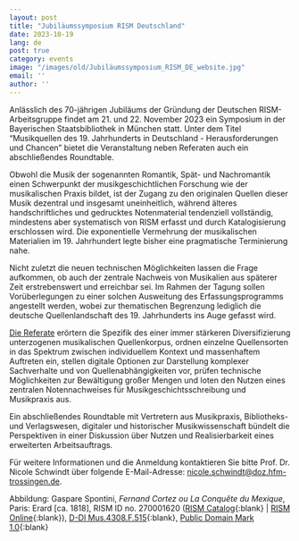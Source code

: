 ```yaml
---
layout: post
title: "Jubiläumssymposium RISM Deutschland"
date: 2023-10-19
lang: de
post: true
category: events
image: "/images/old/Jubiläumssymposium_RISM_DE_website.jpg"
email: ''
author: ''
---
```


Anlässlich des 70-jährigen Jubiläums der Gründung der Deutschen RISM-Arbeitsgruppe findet am 21. und 22. November 2023 ein Symposium in der Bayerischen Staatsbibliothek in München statt. Unter dem Titel “Musikquellen des 19. Jahrhunderts in Deutschland - Herausforderungen und Chancen” bietet die Veranstaltung neben Referaten auch ein abschließendes Roundtable. 

Obwohl die Musik der sogenannten Romantik, Spät- und Nachromantik einen Schwerpunkt der musikgeschichtlichen Forschung wie der musikalischen Praxis bildet, ist der Zugang zu den originalen Quellen dieser Musik dezentral und insgesamt uneinheitlich, während älteres handschriftliches und gedrucktes Notenmaterial tendenziell vollständig, mindestens aber systematisch von RISM erfasst und durch Katalogisierung erschlossen wird. Die exponentielle Vermehrung der musikalischen Materialien im 19. Jahrhundert legte bisher eine pragmatische Terminierung nahe.

Nicht zuletzt die neuen technischen Möglichkeiten lassen die Frage aufkommen, ob auch der zentrale Nachweis von Musikalien aus späterer Zeit erstrebenswert und erreichbar sei. Im Rahmen der Tagung sollen Vorüberlegungen zu einer solchen Ausweitung des Erfassungsprogramms angestellt werden, wobei zur thematischen Begrenzung lediglich die deutsche Quellenlandschaft des 19. Jahrhunderts ins Auge gefasst wird.

[Die Referate](/images/old/Jubiläum_RISM_DE_Flyer.pdf) erörtern die Spezifik des einer immer stärkeren Diversifizierung unterzogenen musikalischen Quellenkorpus, ordnen einzelne Quellensorten in das Spektrum zwischen individuellem Kontext und massenhaftem Auftreten ein, stellen digitale Optionen zur Darstellung komplexer Sachverhalte und von Quellenabhängigkeiten vor, prüfen technische Möglichkeiten zur Bewältigung großer Mengen und loten den Nutzen eines zentralen Notennachweises für Musikgeschichtsschreibung und Musikpraxis aus.

Ein abschließendes Roundtable mit Vertretern aus Musikpraxis, Bibliotheks- und Verlagswesen, digitaler und historischer Musikwissenschaft bündelt die Perspektiven in einer Diskussion über Nutzen und Realisierbarkeit eines erweiterten Arbeitsauftrags.

Für weitere Informationen und die Anmeldung kontaktieren Sie bitte Prof. Dr. Nicole Schwindt über folgende E-Mail-Adresse:
[nicole.schwindt@doz.hfm-trossingen.de](mailto:nicole.schwindt@doz.hfm-trossingen.de).

Abbildung: Gaspare Spontini, _Fernand Cortez ou La Conquête du Mexique_, Paris: Erard [ca. 1818], RISM ID no. 270001620 ([RISM Catalog](https://opac.rism.info/search?id=270001620&View=rism){:blank} \| [RISM Online](https://rism.online/sources/270001620){:blank}), [D-Dl Mus.4308.F.515](http://digital.slub-dresden.de/id379903962){:blank}, [Public Domain Mark 1.0](https://creativecommons.org/publicdomain/mark/1.0/){:blank}
